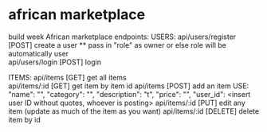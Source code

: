 # african marketplace

build week African marketplace endpoints:
USERS:
api/users/register [POST] create a user \*\* pass in "role" as owner or else role will be automatically user  
 api/users/login [POST] login

ITEMS:
api/items [GET] get all items  
 api/items/:id [GET] get item by item id
api/items [POST] add an item USE:
"name": "<name>",
"category": "<choose a category>",
"description": "<insert the description>t",
"price": "<insert price>",
"user_id": <insert user ID without quotes, whoever is posting>
api/items/:id [PUT] edit any item (update as much of the item as you want)
api/items/:id [DELETE] delete item by id
